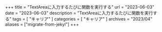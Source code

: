 +++
title = "TextAreaに入力するたびに関数を実行する"
url = "2023-06-03"
date = "2023-06-03"
description = "TextAreaに入力するたびに関数を実行する"
tags = [
  "キャリア"
]
categories = [
  "キャリア"
]
archives = "2023/04"
aliases = ["migrate-from-jekyl"]
+++

<br>
